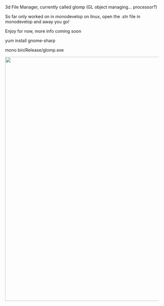 3d File Manager, currently called glomp (GL object managing... processor?)

So far only worked on in monodevelop on linux, open the .sln file in monodevelop and away you go!

Enjoy for now, more info coming soon



yum install gnome-sharp


mono bin/Release/glomp.exe 



<p align="center"><img src="https://i.imgur.com/vAIXcgd.png" width="800"></p>

